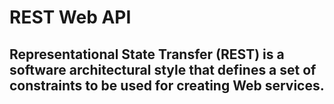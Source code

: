 # REST Web API

## **Representational State Transfer (REST)** is a software architectural style that defines a set of constraints to be used for creating Web services. 
